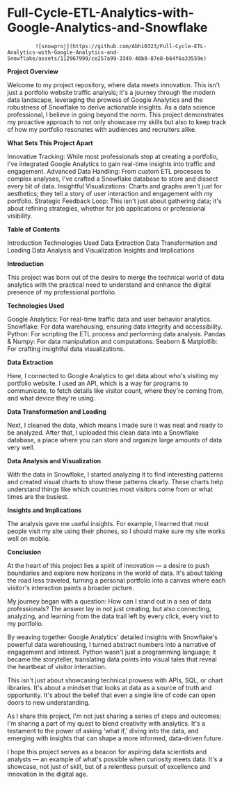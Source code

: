 # Full-Cycle-ETL-Analytics-with-Google-Analytics-and-Snowflake
             ![snowproj](https://github.com/Abhi0323/Full-Cycle-ETL-Analytics-with-Google-Analytics-and-Snowflake/assets/112967999/ce257a99-3349-46b0-87e8-b64f6a33559e)



**Project Overview**

Welcome to my project repository, where data meets innovation. This isn't just a portfolio website traffic analysis; it's a journey through the modern data landscape, leveraging the prowess of Google Analytics and the robustness of Snowflake to derive actionable insights. As a data science professional, I believe in going beyond the norm. This project demonstrates my proactive approach to not only showcase my skills but also to keep track of how my portfolio resonates with audiences and recruiters alike.

**What Sets This Project Apart**

Innovative Tracking: While most professionals stop at creating a portfolio, I've integrated Google Analytics to gain real-time insights into traffic and engagement.
Advanced Data Handling: From custom ETL processes to complex analyses, I've crafted a Snowflake database to store and dissect every bit of data.
Insightful Visualizations: Charts and graphs aren't just for aesthetics; they tell a story of user interaction and engagement with my portfolio.
Strategic Feedback Loop: This isn't just about gathering data; it's about refining strategies, whether for job applications or professional visibility.

**Table of Contents**

Introduction
Technologies Used
Data Extraction
Data Transformation and Loading
Data Analysis and Visualization
Insights and Implications


**Introduction**

This project was born out of the desire to merge the technical world of data analytics with the practical need to understand and enhance the digital presence of my professional portfolio.

**Technologies Used**

Google Analytics: For real-time traffic data and user behavior analytics.
Snowflake: For data warehousing, ensuring data integrity and accessibility.
Python: For scripting the ETL process and performing data analysis.
Pandas & Numpy: For data manipulation and computations.
Seaborn & Matplotlib: For crafting insightful data visualizations.

**Data Extraction**

Here, I connected to Google Analytics to get data about who's visiting my portfolio website. I used an API, which is a way for programs to communicate, to fetch details like visitor count, where they're coming from, and what device they're using.

**Data Transformation and Loading**

Next, I cleaned the data, which means I made sure it was neat and ready to be analyzed. After that, I uploaded this clean data into a Snowflake database, a place where you can store and organize large amounts of data very well.

**Data Analysis and Visualization**

With the data in Snowflake, I started analyzing it to find interesting patterns and created visual charts to show these patterns clearly. These charts help understand things like which countries most visitors come from or what times are the busiest.

**Insights and Implications**

The analysis gave me useful insights. For example, I learned that most people visit my site using their phones, so I should make sure my site works well on mobile.

**Conclusion**

At the heart of this project lies a spirit of innovation — a desire to push boundaries and explore new horizons in the world of data. It's about taking the road less traveled, turning a personal portfolio into a canvas where each visitor's interaction paints a broader picture.

My journey began with a question: How can I stand out in a sea of data professionals? The answer lay in not just creating, but also connecting, analyzing, and learning from the data trail left by every click, every visit to my portfolio.

By weaving together Google Analytics' detailed insights with Snowflake's powerful data warehousing, I turned abstract numbers into a narrative of engagement and interest. Python wasn't just a programming language; it became the storyteller, translating data points into visual tales that reveal the heartbeat of visitor interaction.

This isn't just about showcasing technical prowess with APIs, SQL, or chart libraries. It's about a mindset that looks at data as a source of truth and opportunity. It's about the belief that even a single line of code can open doors to new understanding.

As I share this project, I'm not just sharing a series of steps and outcomes; I'm sharing a part of my quest to blend creativity with analytics. It's a testament to the power of asking 'what if,' diving into the data, and emerging with insights that can shape a more informed, data-driven future.

I hope this project serves as a beacon for aspiring data scientists and analysts — an example of what's possible when curiosity meets data. It's a showcase, not just of skill, but of a relentless pursuit of excellence and innovation in the digital age.

